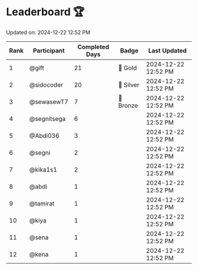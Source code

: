 # Leaderboard 🏆

Updated on: 2024-12-22 12:52 PM

| Rank | Participant       | Completed Days | Badge      | Last Updated         |
|------|-------------------|----------------|------------|----------------------|
| 1    | @gift             | 21             | 🏅 Gold     | 2024-12-22 12:52 PM |
| 2    | @sidocoder        | 20             | 🥈 Silver   | 2024-12-22 12:52 PM |
| 3    | @sewasewT7        | 7              | 🥉 Bronze   | 2024-12-22 12:52 PM |
| 4    | @segnitsega       | 6              |            | 2024-12-22 12:52 PM |
| 5    | @Abdi036          | 3              |            | 2024-12-22 12:52 PM |
| 6    | @segni            | 2              |            | 2024-12-22 12:52 PM |
| 7    | @kika1s1          | 2              |            | 2024-12-22 12:52 PM |
| 8    | @abdi             | 1              |            | 2024-12-22 12:52 PM |
| 9    | @tamirat          | 1              |            | 2024-12-22 12:52 PM |
| 10   | @kiya             | 1              |            | 2024-12-22 12:52 PM |
| 11   | @sena             | 1              |            | 2024-12-22 12:52 PM |
| 12   | @kena             | 1              |            | 2024-12-22 12:52 PM |
